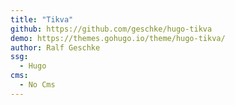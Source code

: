 ```yaml
---
title: "Tikva"
github: https://github.com/geschke/hugo-tikva
demo: https://themes.gohugo.io/theme/hugo-tikva/
author: Ralf Geschke
ssg:
  - Hugo
cms:
  - No Cms
---
```

